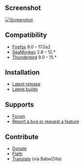 ## Screenshot

[![Screenshot](https://lh5.googleusercontent.com/-NlwZbuDj8x4/UA777oswPlI/AAAAAAAACxE/vl-Ciz_Atx4/s128/amcontext.png)](https://lh5.googleusercontent.com/-NlwZbuDj8x4/UA777oswPlI/AAAAAAAACxE/vl-Ciz_Atx4/s800/amcontext.png "Click to enlarge")

## Compatibility

* [Firefox](https://affiliates.mozilla.org/link/banner/9337) 9.0 – 17.0a2
* [SeaMonkey](http://www.seamonkey-project.org/) 2.6 – 12.*
* [Thunderbird](https://affiliates.mozilla.org/link/banner/22063) 9.0 – 15.*

## Installation

* [Latest release](https://addons.mozilla.org/addon/am-context/?src=external-home)
* [Latest builds](https://github.com/LouCypher/AM_contextmenu/downloads)

## Supports

* [Forum](https://forums.mozilla.org/addons/viewtopic.php?t=9858)
* [Report a bug or request a feature](https://github.com/LouCypher/AM_contextmenu/issues/new)

## Contribute

* [Donate](https://addons.mozilla.org/addon/am-context/developers)
* [Flattr](https://flattr.com/submit/auto?url=https%3A%2F%2Fgithub.com%2FLouCypher%2FAM_contextmenu)
* [Translate](http://www.babelzilla.org/?option=com_wts&Itemid=0&type=show&extension=5652#tabs-2) (via BabelZilla)